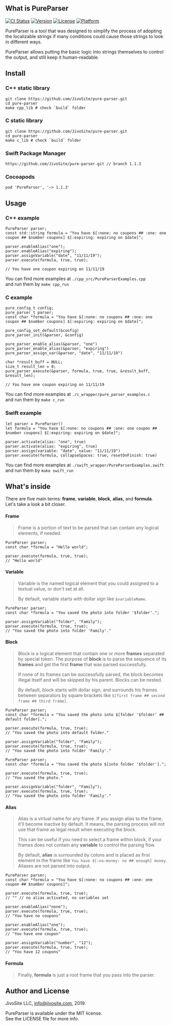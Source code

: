 ## What is PureParser

[![CI Status](https://img.shields.io/travis/bronenos/PureParser.svg?style=flat)](https://travis-ci.org/bronenos/PureParser)
[![Version](https://img.shields.io/cocoapods/v/PureParser.svg?style=flat)](https://cocoapods.org/pods/PureParser)
[![License](https://img.shields.io/cocoapods/l/PureParser.svg?style=flat)](https://cocoapods.org/pods/PureParser)
[![Platform](https://img.shields.io/cocoapods/p/PureParser.svg?style=flat)](https://cocoapods.org/pods/PureParser)

PureParser is a tool that was designed to simplify the process of adopting the localizable strings if many conditions could cause those strings to look in different ways.

PureParser allows putting the basic logic into strings themselves to control the output, and still keep it human-readable.

## Install

### C++ static library

```
git clone https://github.com/JivoSite/pure-parser.git
cd pure-parser
make cpp_lib # check `build` folder
```

### C static library

```
git clone https://github.com/JivoSite/pure-parser.git
cd pure-parser
make c_lib # check `build` folder
```

### Swift Package Manager

```
https://github.com/JivoSite/pure-parser.git // branch 1.1.3
```

### Cocoapods

```
pod 'PureParser', '~> 1.1.3'
```

## Usage

### C++ example

```
PureParser parser;
const std::string formula = "You have $[:none: no coupons ## :one: one coupon ## $number coupons] $[:expiring: expiring on $date]";

parser.enableAlias("one");
parser.enableAlias("expiring");
parser.assignVariable("date", "11/11/19");
parser.execute(formula, true, true);

// You have one coupon expiring on 11/11/19
```

You can find more examples at `./cpp_src/PureParserExamples.cpp`  
and run them by `make cpp_run`

### C example

```
pure_config_t config;
pure_parser_t parser;
const char *formula = "You have $[:none: no coupons ## :one: one coupon ## $number coupons] $[:expiring: expiring on $date]";

pure_config_set_default(&config)
pure_parser_init(&parser, &config)

pure_parser_enable_alias(&parser, "one")
pure_parser_enable_alias(&parser, "expiring")
pure_parser_assign_var(&parser, "date", "11/11/19")

char *result_buff = NULL;
size_t result_len = 0;
pure_parser_execute(&parser, formula, true, true, &result_buff, &result_len);

// You have one coupon expiring on 11/11/19
```

You can find more examples at `./c_wrapper/pure_parser_examples.c`  
and run them by `make c_run`

### Swift example

```
let parser = PureParser()
let formula = "You have $[:none: no coupons ## :one: one coupon ## $number coupons] $[:expiring: expiring on $date]";

parser.activate(alias: "one", true)
parser.activate(alias: "expiring", true)
parser.assign(variable: "date", value: "11/11/19")
parser.execute(formula, collapseSpaces: true, resetOnFinish: true)
```

You can find more examples at `./swift_wrapper/PureParserExamples.swift`  
and run them by `make swift_run`

## What's inside

There are five main terms: **frame**, **variable**, **block**, **alias**, and **formula**.  
Let's take a look a bit closer.

#### Frame

> Frame is a portion of text to be parsed that can contain any logical elements, if needed.

```
PureParser parser;
const char *formula = "Hello world";

parser.execute(formula, true, true);
// "Hello world"
```

#### Variable

> Variable is the named logical element that you could assigned to a textual value, or don't set at all.
>
> By default, variable starts with dollar sign like `$variableName`.

```
PureParser parser;
const char *formula = "You saved the photo into folder '$folder'.";

parser.assignVariable("folder", "Family");
parser.execute(formula, true, true);
// "You saved the photo into folder 'Family'."
```

#### Block

> Block is a logical element that contain one or more **frames** separated by special token. The purpose of **block** is to parse the sequence of its **frames** and get the first **frame** that was parsed successfully.
>
> If none of its frames can be successfully parsed, the block becomes illegal itself and will be skipped by his parent. Blocks can be nested.
>
> By default, block starts with dollar sign, and surrounds his frames between separators by square brackets like `$[first frame ## second frame ## third frame]`.

```
PureParser parser;
const char *formula = "You saved the photo into $[folder '$folder' ## default folder].";

parser.execute(formula, true, true);
// "You saved the photo into default folder."

parser.assignVariable("folder", "Family");
parser.execute(formula, true, true);
// "You saved the photo into folder 'Family'."
```

```
PureParser parser;
const char *formula = "You saved the photo $[into folder '$folder'].";

parser.execute(formula, true, true);
// "You saved the photo."

parser.assignVariable("folder", "Family");
parser.execute(formula, true, true);
// "You saved the photo into folder 'Family'."
```

#### Alias

> Alias is a virtual name for any frame. If you assign alias to the frame, it'll become inactive by default. It means, the parsing process will not use that frame as legal result when executing the block.
> 
> This can be useful if you need to select a frame within block, if your frames does not contain any **variable** to control the parsing flow.
>
> By default, **alias** is surrounded by colons and is placed as first element in the frame like `You have $[:no-money: no ## enough] money`. Aliases are not parsed into output.

```
PureParser parser;
const char *formula = "You have $[:none: no coupons ## :one: one coupon ## $number coupons]";

parser.execute(formula, true, true);
// "" // no alias activated, no variables set

parser.enableAlias("none");
parser.execute(formula, true, true);
// "You have no coupons"

parser.enableAlias("one");
parser.execute(formula, true, true);
// "You have one coupon"

parser.assignVariable("number", "12");
parser.execute(formula, true, true);
// "You have 12 coupons"
```

#### Formula

> Finally, **formula** is just a root frame that you pass into the parser.

## Author and License

JivoSite LLC, <info@jivosite.com>, 2019.

PureParser is available under the MIT license.  
See the LICENSE file for more info.
